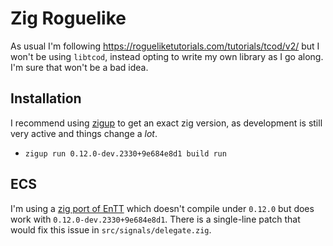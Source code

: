 # Zig Roguelike

As usual I'm following https://rogueliketutorials.com/tutorials/tcod/v2/ but I won't be using `libtcod`, instead opting to write my own library as I go along. I'm sure that won't be a bad idea.

## Installation

I recommend using [zigup](https://github.com/marler8997/zigup) to get an exact zig version, as development is still very active and things change a _lot_.

- `zigup run 0.12.0-dev.2330+9e684e8d1 build run`

## ECS

I'm using a [zig port of EnTT](https://github.com/prime31/zig-ecs) which doesn't compile under `0.12.0` but does work with `0.12.0-dev.2330+9e684e8d1`. There is a single-line patch that would fix this issue in `src/signals/delegate.zig`.
